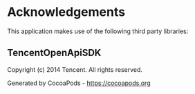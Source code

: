 # Acknowledgements
This application makes use of the following third party libraries:

## TencentOpenApiSDK

Copyright (c) 2014 Tencent. All rights reserved.

Generated by CocoaPods - https://cocoapods.org
